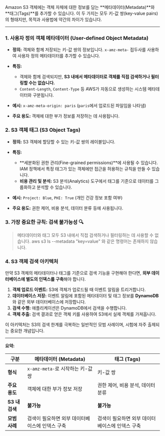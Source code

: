 
Amazon S3 객체에는 객체 자체에 대한 정보를 담는 **메타데이터(Metadata)**와 **태그(Tags)**를 추가할 수 있습니다. 이 두 가지는 모두 키-값 쌍(key-value pairs)의 형태지만, 목적과 사용법에 약간의 차이가 있습니다.

---

### 1. 사용자 정의 객체 메타데이터 (User-defined Object Metadata)

- **정의:** 객체와 함께 저장되는 키-값 쌍의 정보입니다. `x-amz-meta-` 접두사를 사용하여 사용자 정의 메타데이터를 추가할 수 있습니다.
    
- **특징:**

    - 객체와 함께 검색되지만, **S3 내에서 메타데이터로 객체를 직접 검색하거나 필터링할 수는 없습니다.**
    - `Content-Length`, `Content-Type` 등 AWS가 자동으로 생성하는 시스템 메타데이터와 구분됩니다.
- **예시:** `x-amz-meta-origin: paris` (`paris`에서 업로드된 파일임을 나타냄)
- **주요 용도:** 객체에 대한 부가 정보를 저장하는 데 사용됩니다.

### 2. S3 객체 태그 (S3 Object Tags)

- **정의:** S3 객체에 할당할 수 있는 키-값 쌍의 레이블입니다.
- **특징:**

    - **세분화된 권한 관리(Fine-grained permissions)**에 사용될 수 있습니다. IAM 정책에서 특정 태그가 있는 객체에만 접근을 허용하는 규칙을 만들 수 있습니다.
    - **비용 관리 및 분석:** S3 분석(Analytics) 도구에서 태그를 기준으로 데이터를 그룹화하고 분석할 수 있습니다.
- **예시:** `Project: Blue`, `PHI: True` (개인 건강 정보 포함 여부)
- **주요 용도:** 권한 제어, 비용 분석, 데이터 분류 등에 사용됩니다.

### 3. 가장 중요한 규칙: 검색 불가능성 🔍

> 메타데이터와 태그 모두 S3 내에서 직접 검색하거나 필터링하는 데 사용할 수 없습니다.
> aws s3 ls --metadata "key=value" 와 같은 명령어는 존재하지 않습니다.

### 4. S3 객체 검색 아키텍처

만약 S3 객체의 메타데이터나 태그를 기준으로 검색 기능을 구현해야 한다면, **외부 데이터베이스에 별도의 인덱스를 구축**해야 합니다.

1. **객체 업로드 이벤트:** S3에 객체가 업로드될 때 이벤트 알림을 트리거합니다.
2. **데이터베이스 저장:** 이벤트 알림에 포함된 메타데이터 및 태그 정보를 **DynamoDB**와 같은 외부 데이터베이스에 저장합니다.
3. **검색 수행:** 애플리케이션은 DynamoDB에서 검색을 수행합니다.
4. **객체 추출:** 검색 결과로 얻은 객체 키를 사용하여 S3에서 실제 객체를 가져옵니다.

이 아키텍처는 S3의 검색 한계를 극복하는 일반적인 모범 사례이며, 시험에 자주 출제되는 중요한 개념입니다.

---

**요약:**

| 구분          | 메타데이터 (Metadata)           | 태그 (Tags)                  |
| ----------- | -------------------------- | -------------------------- |
| **형식**      | `x-amz-meta-`로 시작하는 키-값 쌍  | 키-값 쌍                      |
| **주요 용도**   | 객체에 대한 부가 정보 저장            | 권한 제어, 비용 분석, 데이터 분류       |
| **S3 내 검색** | **불가능**                    | **불가능**                    |
| **모범 사례**   | 검색이 필요하면 외부 데이터베이스에 인덱스 구축 | 검색이 필요하면 외부 데이터베이스에 인덱스 구축 |
